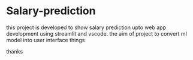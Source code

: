 # Salary-prediction
this project is developed to show salary prediction upto web app development using streamlit and vscode.
the aim of project to convert ml model into user interface things

thanks
